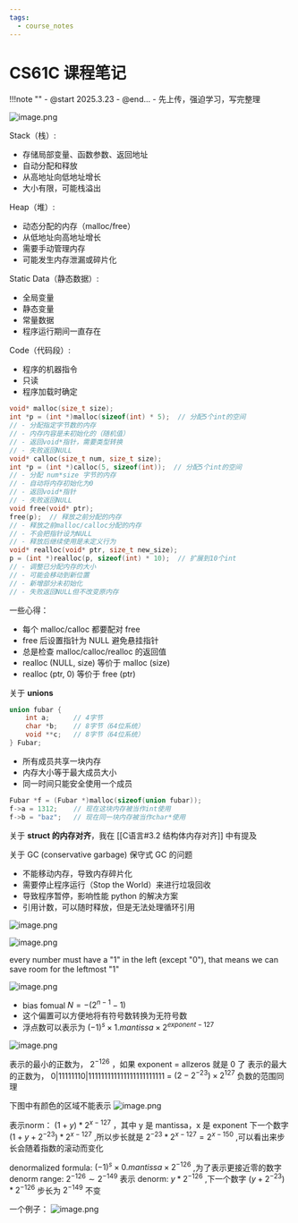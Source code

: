 ```yaml
---
tags:
  - course_notes
---
```

# CS61C 课程笔记
!!!note ""
    - @start 2025.3.23
    - @end...
    - 先上传，强迫学习，写完整理


![image.png](https://cdn.jsdelivr.net/gh/Auzers/drawingbed/image/20250323112122463.png)

Stack（栈）:

- 存储局部变量、函数参数、返回地址
- 自动分配和释放
- 从高地址向低地址增长
- 大小有限，可能栈溢出

Heap（堆）:

- 动态分配的内存（malloc/free）
- 从低地址向高地址增长
- 需要手动管理内存
- 可能发生内存泄漏或碎片化

Static Data（静态数据）:

- 全局变量
- 静态变量
- 常量数据
- 程序运行期间一直存在

Code（代码段）:

- 程序的机器指令
- 只读
- 程序加载时确定

```C
void* malloc(size_t size);
int *p = (int *)malloc(sizeof(int) * 5);  // 分配5个int的空间
// - 分配指定字节数的内存
// - 内存内容是未初始化的（随机值）
// - 返回void*指针，需要类型转换
// - 失败返回NULL
void* calloc(size_t num, size_t size);
int *p = (int *)calloc(5, sizeof(int));  // 分配5个int的空间
// - 分配 num*size 字节的内存
// - 自动将内存初始化为0
// - 返回void*指针
// - 失败返回NULL
void free(void* ptr);
free(p);  // 释放之前分配的内存
// - 释放之前malloc/calloc分配的内存
// - 不会把指针设为NULL
// - 释放后继续使用是未定义行为
void* realloc(void* ptr, size_t new_size);
p = (int *)realloc(p, sizeof(int) * 10);  // 扩展到10个int
// - 调整已分配内存的大小
// - 可能会移动到新位置
// - 新增部分未初始化
// - 失败返回NULL但不改变原内存
```

一些心得：
- 每个 malloc/calloc 都要配对 free
- free 后设置指针为 NULL 避免悬挂指针
- 总是检查 malloc/calloc/realloc 的返回值
- realloc (NULL, size) 等价于 malloc (size)
- realloc (ptr, 0) 等价于 free (ptr)

关于 **unions**
```C
union fubar {
    int a;      // 4字节
    char *b;    // 8字节（64位系统）
    void **c;   // 8字节（64位系统）
} Fubar;
```
- 所有成员共享一块内存
- 内存大小等于最大成员大小
- 同一时间只能安全使用一个成员
```c
Fubar *f = (Fubar *)malloc(sizeof(union fubar));
f->a = 1312;    // 现在这块内存被当作int使用
f->b = "baz";   // 现在同一块内存被当作char*使用
```

关于 **struct 的内存对齐**，我在 [[C语言#3.2 结构体内存对齐]] 中有提及

关于 GC (conservative garbage)
保守式 GC 的问题
- 不能移动内存，导致内存碎片化
- 需要停止程序运行（Stop the World）来进行垃圾回收
- 导致程序暂停，影响性能
python 的解决方案
- 引用计数，可以随时释放，但是无法处理循环引用


![image.png](https://cdn.jsdelivr.net/gh/Auzers/drawingbed/image/20250324202650663.png)

![image.png](https://cdn.jsdelivr.net/gh/Auzers/drawingbed/image/20250324202715450.png)

every number must have a "1" in the left (except "0"), that means we can save room for the leftmost "1"

![image.png](https://cdn.jsdelivr.net/gh/Auzers/drawingbed/image/20250324204751178.png)

- bias fomual $N=-(2^{n-1}-1)$
- 这个偏置可以方便地将有符号数转换为无符号数
- 浮点数可以表示为 $(-1)^{s}\times 1.mantissa\times 2^{exponent-127}$

![image.png](https://cdn.jsdelivr.net/gh/Auzers/drawingbed/image/20250324213539414.png)

表示的最小的正数为， $2^{-126}$ ，如果 exponent = allzeros 就是 0 了
表示的最大的正数为， 0|11111110|111111111111111111111111 = $(2-2^{-23})\times 2^{127}$
负数的范围同理

下图中有颜色的区域不能表示
![image.png](https://cdn.jsdelivr.net/gh/Auzers/drawingbed/image/20250324211057350.png)


表示norm： $(1+y)*2^{x-127}$ ，其中 y 是 mantissa，x 是 exponent
下一个数字 $(1+y+2^{-23})*2^{x-127}$ ,所以步长就是 $2^{-23}*2^{x-127}=2^{x-150}$ ,可以看出来步长会随着指数的滚动而变化

denormalized formula: $(-1)^{s}\times 0.mantissa\times 2^{-126}$ ,为了表示更接近零的数字
denorm range: $2^{-126}\sim2^{-149}$
表示 denorm: $y*2^{-126}$ ,下一个数字 $(y+2^{-23})*2^{-126}$ 步长为 $2^{-149}$ 不变

一个例子：
![image.png](https://cdn.jsdelivr.net/gh/Auzers/drawingbed/image/20250324213943369.png)


